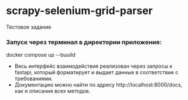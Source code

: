 # scrapy-selenium-grid-parser
 Тестовое задание
 
 ### Запуск через терминал в директории приложения: 
 docker compose up --buuild
 
- Весь интерфейс взаимодействия реализован через запросы к fastapi, который форматирует и выдает данные в соответствие с требованиями.
- Документацию можно найти по адресу http://localhost:8000/docs, как и описания всех методов.
